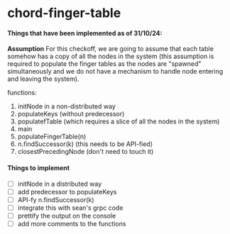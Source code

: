 # chord-finger-table

#### Things that have been implemented as of 31/10/24:

**Assumption**
For this checkoff, we are going to assume that each table somehow has a copy of all the nodes in the system (this assumption is required to populate the finger tables as the nodes are "spawned" simultaneously and we do not have a mechanism to handle node entering and leaving the system). 


functions:
1. initNode in a non-distributed way
2. populateKeys (without predecessor)
3. populatefTable (which requires a slice of all the nodes in the system)
4. main
5. populateFingerTable(n)
6. n.findSuccessor(k) (this needs to be API-fied)
7. closestPrecedingNode (don't need to touch it)

#### Things to implement
- [ ] initNode in a distributed way
- [ ] add predecessor to populateKeys
- [ ] API-fy n.findSuccessor(k)
- [ ] integrate this with sean's grpc code
- [ ] prettify the output on the console
- [ ] add more comments to the functions
